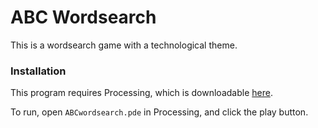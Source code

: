 # ABC Wordsearch
This is a wordsearch game with a technological theme.
### Installation
This program requires Processing, which is downloadable [here](https://processing.org/download/).

To run, open `ABCwordsearch.pde` in Processing, and click the play button.
